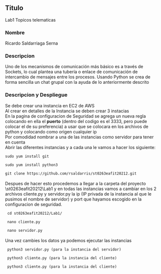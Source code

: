 <h2><b>Titulo</b></h2>
Lab1 Topicos telematicas
<h3><b>Nombre</b></h3>
Ricardo Saldarriaga Serna
<h3><b>Descripcion</b></h3>
Uno de los mecanismos de comunicación más básico es a través de Sockets, lo cual plantea una tubería o enlace de comunicación de intercambio de mensajes entre los procesos. Usando Python se crea de forma sencilla un chat grupal con la ayuda de lo anteriormente descrito
<h3><b>Descripcion y Despliegue</b></h3>
Se debe crear una instancia en EC2 de AWS
<br>Al crear en detalles de la Instancia se deben crear 3 instacias
<br>En la pagina de configuracion de Seguridad se agrega un nueva regla colocando en ella el <b>puerto</b> (dentro del codigo es el 3333, pero puede colocar el de su preferencia) a usar que se colocara en los archivos de python y colocando como origen cualquier ip
<br>Por comodidad nombrar a una de las instancias como servidor para tener en cuenta
<br> Abrir las diferentes instancias y a cada una le vamos a hacer los siguiente:
<code>
<br>sudo yum install git
<br>sudo yum install python3
<br>git clone https://github.com/rsaldarris/st0263eafit20212.git
</code>
<br>Despues de hacer esto procedemos a llegar a la carpeta del proyecto \st0263eafit20212\Lab1 y en todas las instancias vamos a cambiar en los 2 archivos cliente.py y servidor.py la ip (IP privada de la instancia al que le pusimos el nombre de servidor) y port que hayamos escogido en la configuracion de seguridad.
<code>
<br> cd st0263eafit20212/Lab1/
<br> nano cliente.py 
<br> nano servidor.py
</code>
<br>Una vez cambies los datos ya podemos ejecutar las instancias
<code>
<br> python3 servidor.py (para la instancia del servidor)
<br> python3 cliente.py (para la instancia del cliente)
<br> python3 cliente.py (para la instancia del cliente)
</code>